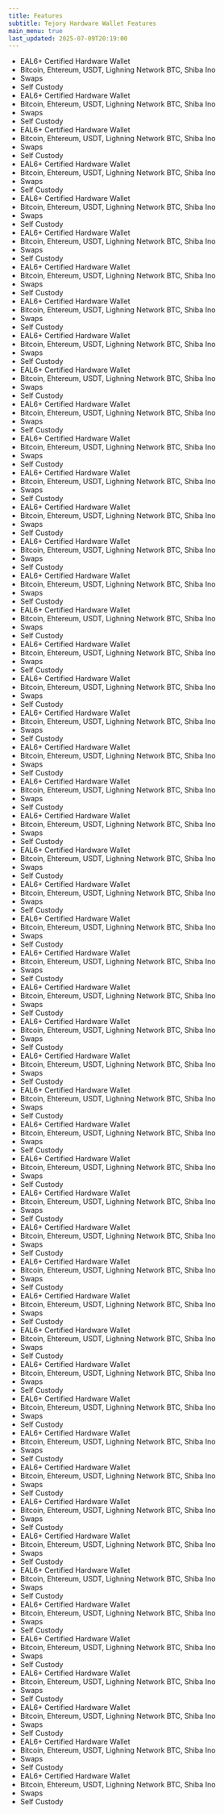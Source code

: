 ```yaml
---
title: Features
subtitle: Tejory Hardware Wallet Features
main_menu: true
last_updated: 2025-07-09T20:19:00
---
```

- EAL6+ Certified Hardware Wallet
- Bitcoin, Ehtereum, USDT, Lighning Network BTC, Shiba Ino
- Swaps
- Self Custody
- EAL6+ Certified Hardware Wallet
- Bitcoin, Ehtereum, USDT, Lighning Network BTC, Shiba Ino
- Swaps
- Self Custody
- EAL6+ Certified Hardware Wallet
- Bitcoin, Ehtereum, USDT, Lighning Network BTC, Shiba Ino
- Swaps
- Self Custody
- EAL6+ Certified Hardware Wallet
- Bitcoin, Ehtereum, USDT, Lighning Network BTC, Shiba Ino
- Swaps
- Self Custody
- EAL6+ Certified Hardware Wallet
- Bitcoin, Ehtereum, USDT, Lighning Network BTC, Shiba Ino
- Swaps
- Self Custody
- EAL6+ Certified Hardware Wallet
- Bitcoin, Ehtereum, USDT, Lighning Network BTC, Shiba Ino
- Swaps
- Self Custody
- EAL6+ Certified Hardware Wallet
- Bitcoin, Ehtereum, USDT, Lighning Network BTC, Shiba Ino
- Swaps
- Self Custody
- EAL6+ Certified Hardware Wallet
- Bitcoin, Ehtereum, USDT, Lighning Network BTC, Shiba Ino
- Swaps
- Self Custody
- EAL6+ Certified Hardware Wallet
- Bitcoin, Ehtereum, USDT, Lighning Network BTC, Shiba Ino
- Swaps
- Self Custody
- EAL6+ Certified Hardware Wallet
- Bitcoin, Ehtereum, USDT, Lighning Network BTC, Shiba Ino
- Swaps
- Self Custody
- EAL6+ Certified Hardware Wallet
- Bitcoin, Ehtereum, USDT, Lighning Network BTC, Shiba Ino
- Swaps
- Self Custody
- EAL6+ Certified Hardware Wallet
- Bitcoin, Ehtereum, USDT, Lighning Network BTC, Shiba Ino
- Swaps
- Self Custody
- EAL6+ Certified Hardware Wallet
- Bitcoin, Ehtereum, USDT, Lighning Network BTC, Shiba Ino
- Swaps
- Self Custody
- EAL6+ Certified Hardware Wallet
- Bitcoin, Ehtereum, USDT, Lighning Network BTC, Shiba Ino
- Swaps
- Self Custody
- EAL6+ Certified Hardware Wallet
- Bitcoin, Ehtereum, USDT, Lighning Network BTC, Shiba Ino
- Swaps
- Self Custody
- EAL6+ Certified Hardware Wallet
- Bitcoin, Ehtereum, USDT, Lighning Network BTC, Shiba Ino
- Swaps
- Self Custody
- EAL6+ Certified Hardware Wallet
- Bitcoin, Ehtereum, USDT, Lighning Network BTC, Shiba Ino
- Swaps
- Self Custody
- EAL6+ Certified Hardware Wallet
- Bitcoin, Ehtereum, USDT, Lighning Network BTC, Shiba Ino
- Swaps
- Self Custody
- EAL6+ Certified Hardware Wallet
- Bitcoin, Ehtereum, USDT, Lighning Network BTC, Shiba Ino
- Swaps
- Self Custody
- EAL6+ Certified Hardware Wallet
- Bitcoin, Ehtereum, USDT, Lighning Network BTC, Shiba Ino
- Swaps
- Self Custody
- EAL6+ Certified Hardware Wallet
- Bitcoin, Ehtereum, USDT, Lighning Network BTC, Shiba Ino
- Swaps
- Self Custody
- EAL6+ Certified Hardware Wallet
- Bitcoin, Ehtereum, USDT, Lighning Network BTC, Shiba Ino
- Swaps
- Self Custody
- EAL6+ Certified Hardware Wallet
- Bitcoin, Ehtereum, USDT, Lighning Network BTC, Shiba Ino
- Swaps
- Self Custody
- EAL6+ Certified Hardware Wallet
- Bitcoin, Ehtereum, USDT, Lighning Network BTC, Shiba Ino
- Swaps
- Self Custody
- EAL6+ Certified Hardware Wallet
- Bitcoin, Ehtereum, USDT, Lighning Network BTC, Shiba Ino
- Swaps
- Self Custody
- EAL6+ Certified Hardware Wallet
- Bitcoin, Ehtereum, USDT, Lighning Network BTC, Shiba Ino
- Swaps
- Self Custody
- EAL6+ Certified Hardware Wallet
- Bitcoin, Ehtereum, USDT, Lighning Network BTC, Shiba Ino
- Swaps
- Self Custody
- EAL6+ Certified Hardware Wallet
- Bitcoin, Ehtereum, USDT, Lighning Network BTC, Shiba Ino
- Swaps
- Self Custody
- EAL6+ Certified Hardware Wallet
- Bitcoin, Ehtereum, USDT, Lighning Network BTC, Shiba Ino
- Swaps
- Self Custody
- EAL6+ Certified Hardware Wallet
- Bitcoin, Ehtereum, USDT, Lighning Network BTC, Shiba Ino
- Swaps
- Self Custody
- EAL6+ Certified Hardware Wallet
- Bitcoin, Ehtereum, USDT, Lighning Network BTC, Shiba Ino
- Swaps
- Self Custody
- EAL6+ Certified Hardware Wallet
- Bitcoin, Ehtereum, USDT, Lighning Network BTC, Shiba Ino
- Swaps
- Self Custody
- EAL6+ Certified Hardware Wallet
- Bitcoin, Ehtereum, USDT, Lighning Network BTC, Shiba Ino
- Swaps
- Self Custody
- EAL6+ Certified Hardware Wallet
- Bitcoin, Ehtereum, USDT, Lighning Network BTC, Shiba Ino
- Swaps
- Self Custody
- EAL6+ Certified Hardware Wallet
- Bitcoin, Ehtereum, USDT, Lighning Network BTC, Shiba Ino
- Swaps
- Self Custody
- EAL6+ Certified Hardware Wallet
- Bitcoin, Ehtereum, USDT, Lighning Network BTC, Shiba Ino
- Swaps
- Self Custody
- EAL6+ Certified Hardware Wallet
- Bitcoin, Ehtereum, USDT, Lighning Network BTC, Shiba Ino
- Swaps
- Self Custody
- EAL6+ Certified Hardware Wallet
- Bitcoin, Ehtereum, USDT, Lighning Network BTC, Shiba Ino
- Swaps
- Self Custody
- EAL6+ Certified Hardware Wallet
- Bitcoin, Ehtereum, USDT, Lighning Network BTC, Shiba Ino
- Swaps
- Self Custody
- EAL6+ Certified Hardware Wallet
- Bitcoin, Ehtereum, USDT, Lighning Network BTC, Shiba Ino
- Swaps
- Self Custody
- EAL6+ Certified Hardware Wallet
- Bitcoin, Ehtereum, USDT, Lighning Network BTC, Shiba Ino
- Swaps
- Self Custody
- EAL6+ Certified Hardware Wallet
- Bitcoin, Ehtereum, USDT, Lighning Network BTC, Shiba Ino
- Swaps
- Self Custody
- EAL6+ Certified Hardware Wallet
- Bitcoin, Ehtereum, USDT, Lighning Network BTC, Shiba Ino
- Swaps
- Self Custody
- EAL6+ Certified Hardware Wallet
- Bitcoin, Ehtereum, USDT, Lighning Network BTC, Shiba Ino
- Swaps
- Self Custody
- EAL6+ Certified Hardware Wallet
- Bitcoin, Ehtereum, USDT, Lighning Network BTC, Shiba Ino
- Swaps
- Self Custody
- EAL6+ Certified Hardware Wallet
- Bitcoin, Ehtereum, USDT, Lighning Network BTC, Shiba Ino
- Swaps
- Self Custody
- EAL6+ Certified Hardware Wallet
- Bitcoin, Ehtereum, USDT, Lighning Network BTC, Shiba Ino
- Swaps
- Self Custody
- EAL6+ Certified Hardware Wallet
- Bitcoin, Ehtereum, USDT, Lighning Network BTC, Shiba Ino
- Swaps
- Self Custody
- EAL6+ Certified Hardware Wallet
- Bitcoin, Ehtereum, USDT, Lighning Network BTC, Shiba Ino
- Swaps
- Self Custody
- EAL6+ Certified Hardware Wallet
- Bitcoin, Ehtereum, USDT, Lighning Network BTC, Shiba Ino
- Swaps
- Self Custody
- EAL6+ Certified Hardware Wallet
- Bitcoin, Ehtereum, USDT, Lighning Network BTC, Shiba Ino
- Swaps
- Self Custody
